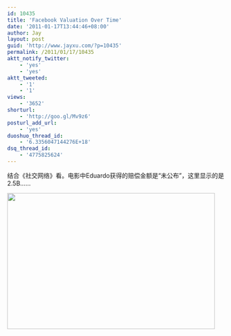 ```yaml
---
id: 10435
title: 'Facebook Valuation Over Time'
date: '2011-01-17T13:44:46+08:00'
author: Jay
layout: post
guid: 'http://www.jayxu.com/?p=10435'
permalink: /2011/01/17/10435
aktt_notify_twitter:
    - 'yes'
    - 'yes'
aktt_tweeted:
    - '1'
    - '1'
views:
    - '3652'
shorturl:
    - 'http://goo.gl/Mv9z6'
posturl_add_url:
    - 'yes'
duoshuo_thread_id:
    - '6.3356047144276E+18'
dsq_thread_id:
    - '4775825624'
---
```


结合《社交网络》看。电影中Eduardo获得的赔偿金额是“未公布”，这里显示的是2.5B……

<a href="http://www.jayxu.com/log/wp-content/uploads/2011/01/facebookgraph-r7big.png"><img class="alignnone size-medium wp-image-10436" title="facebookgraph-r7big" src="http://www.jayxu.com/log/wp-content/uploads/2011/01/facebookgraph-r7big-480x315.png" alt="" width="480" height="315" /></a>